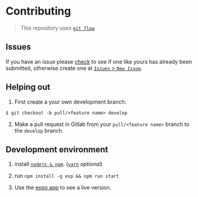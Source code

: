 # Contributing
> This repository uses [`git flow`](https://github.com/nvie/gitflow)

## Issues

If you have an issue please [check](https://gitlab.com/lil5/jam-budget-mobile/issues?scope=all) to see if one like yours has already been submitted, otherwise create one at [`Issues` > `New Issue`](https://gitlab.com/lil5/jam-budget-mobile/issues/new).

## Helping out

1. First create a your own development branch:

  ```shell
$ git checkout -b pull/<feature name> develop
  ```

2. Make a pull request in Gitlab from your `pull/<feature name>` branch to the `develop` branch.

## Development environment

1. install [`nodejs & npm`](https://nodejs.org/en/). ([`yarn`](https://yarnpkg.com/en/) _optional_)

2. run `npm install -g exp && npm run start`

3. Use the [expo app](https://expo.io/learn) to see a live version.

